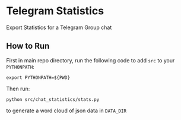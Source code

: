 # Telegram Statistics
Export Statistics for a Telegram Group chat

## How to Run
First in main repo directory, run the following code to add `src` to your `PYTHONPATH`:
```
export PYTHONPATH=${PWD}
```
Then run:

```
python src/chat_statistics/stats.py
```
to generate a word cloud of json data in `DATA_DIR`

